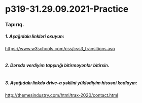 # p319-31.29.09.2021-Practice




### Tapırıq.


##### 1. Aşağıdakı linkləri oxuyun:
https://www.w3schools.com/css/css3_transitions.asp<br /><br />



##### 2. Dərsdə verdiyim tapşırığı bitirməyənlər bitirsin.<br /><br />



##### 3. Aşağıdakı linkdə drive-a şəklini yüklədiyim hissəni kodlayın:
http://themesindustry.com/html/trax-2020/contact.html
